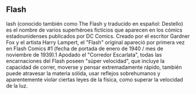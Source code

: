 ## Flash

lash (conocido también como The Flash y traducido en español: Destello) es el nombre de varios superhéroes ficticios que aparecen en los cómics estadounidenses 
publicados por DC Comics. Creado por el escritor Gardner Fox y el artista Harry Lampert, el "Flash" original apareció por primera vez en Flash Comics #1 
(fecha de portada de enero de 1940 / mes de noviembre de 1939).1​ Apodado el "Corredor Escarlata", todas las encarnaciones del Flash poseen "súper velocidad", 
que incluye la capacidad de correr, moverse y pensar extremadamente rápido, también puede atravesar la materia sólida, usar reflejos sobrehumanos y 
aparentemente violar ciertas leyes de la física, como superar la velocidad de la luz.
